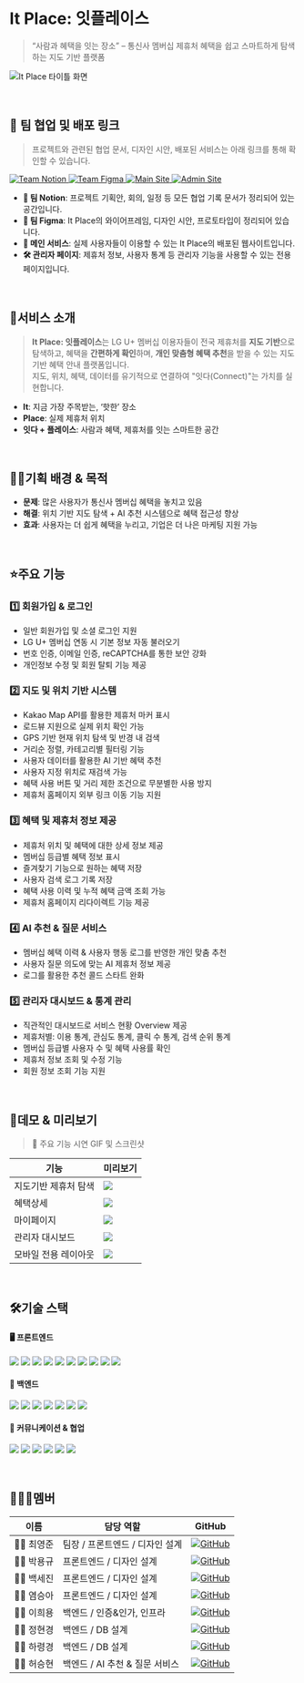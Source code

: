 # It Place: 잇플레이스

> “사람과 혜택을 잇는 장소” – 통신사 멤버십 제휴처 혜택을 쉽고 스마트하게 탐색하는 지도 기반 플랫폼

![It Place 타이틀 화면](./../demo/Readme-title.png)

</br>

## 🔗 팀 협업 및 배포 링크

> 프로젝트와 관련된 협업 문서, 디자인 시안, 배포된 서비스는 아래 링크를 통해 확인할 수 있습니다.

<p align="left">
  <a href="https://www.notion.so/6-222ca47e589c801c9f3ede0902f3fa36?source=copy_link" target="_blank">
    <img src="https://img.shields.io/badge/팀 Notion-000000?style=for-the-badge&logo=notion&logoColor=white" alt="Team Notion" />
  </a>
  <a href="https://www.figma.com/design/rE9IRJ0U0UsMTxlrCjXSJn/ItPlace?node-id=2152-9464&t=I2va1vEw3L3krkwp-1" target="_blank">
    <img src="https://img.shields.io/badge/팀 Figma-F24E1E?style=for-the-badge&logo=figma&logoColor=white" alt="Team Figma" />
  </a>
  <a href="https://www.itplace.click" target="_blank">
    <img src="https://img.shields.io/badge/메인 서비스 바로가기-14B8A6?style=for-the-badge&logo=vercel&logoColor=white" alt="Main Site" />
  </a>
  <a href="https://admin.itplace.click" target="_blank">
    <img src="https://img.shields.io/badge/관리자 페이지 바로가기-6B7280?style=for-the-badge&logo=windows-terminal&logoColor=white" alt="Admin Site" />
  </a>
</p>

- **📒 팀 Notion**: 프로젝트 기획안, 회의, 일정 등 모든 협업 기록 문서가 정리되어 있는 공간입니다.
- **🎨 팀 Figma**: It Place의 와이어프레임, 디자인 시안, 프로토타입이 정리되어 있습니다.
- **🚀 메인 서비스**: 실제 사용자들이 이용할 수 있는 It Place의 배포된 웹사이트입니다.
- **🛠 관리자 페이지**: 제휴처 정보, 사용자 통계 등 관리자 기능을 사용할 수 있는 전용 페이지입니다.

</br>

## 🐰서비스 소개

> **It Place: 잇플레이스**는 LG U+ 멤버십 이용자들이 전국 제휴처를 **지도 기반**으로 탐색하고, 혜택을 **간편하게 확인**하며, **개인 맞춤형 혜택 추천**을 받을 수 있는 지도 기반 혜택 안내 플랫폼입니다. </br>
> 지도, 위치, 혜택, 데이터를 유기적으로 연결하여 "잇다(Connect)"는 가치를 실현합니다.

- **It**: 지금 가장 주목받는, ‘핫한’ 장소
- **Place**: 실제 제휴처 위치
- **잇다 + 플레이스**: 사람과 혜택, 제휴처를 잇는 스마트한 공간

</br>

## 👍🏻기획 배경 & 목적

- **문제**: 많은 사용자가 통신사 멤버십 혜택을 놓치고 있음
- **해결**: 위치 기반 지도 탐색 + AI 추천 시스템으로 혜택 접근성 향상
- **효과**: 사용자는 더 쉽게 혜택을 누리고, 기업은 더 나은 마케팅 지원 가능

</br>

## ⭐주요 기능

### 1️⃣ 회원가입 & 로그인

- 일반 회원가입 및 소셜 로그인 지원
- LG U+ 멤버십 연동 시 기본 정보 자동 불러오기
- 번호 인증, 이메일 인증, reCAPTCHA를 통한 보안 강화
- 개인정보 수정 및 회원 탈퇴 기능 제공

### 2️⃣ 지도 및 위치 기반 시스템

- Kakao Map API를 활용한 제휴처 마커 표시
- 로드뷰 지원으로 실제 위치 확인 가능
- GPS 기반 현재 위치 탐색 및 반경 내 검색
- 거리순 정렬, 카테고리별 필터링 기능
- 사용자 데이터를 활용한 AI 기반 혜택 추천
- 사용자 지정 위치로 재검색 가능
- 혜택 사용 버튼 및 거리 제한 조건으로 무분별한 사용 방지
- 제휴처 홈페이지 외부 링크 이동 기능 지원

### 3️⃣ 혜택 및 제휴처 정보 제공

- 제휴처 위치 및 혜택에 대한 상세 정보 제공
- 멤버십 등급별 혜택 정보 표시
- 즐겨찾기 기능으로 원하는 혜택 저장
- 사용자 검색 로그 기록 저장
- 혜택 사용 이력 및 누적 혜택 금액 조회 가능
- 제휴처 홈페이지 리다이렉트 기능 제공

### 4️⃣ AI 추천 & 질문 서비스

- 멤버십 혜택 이력 & 사용자 행동 로그를 반영한 개인 맞춤 추천
- 사용자 질문 의도에 맞는 AI 제휴처 정보 제공
- 로그를 활용한 추천 콜드 스타트 완화

### 5️⃣ 관리자 대시보드 & 통계 관리

- 직관적인 대시보드로 서비스 현황 Overview 제공
- 제휴처별: 이용 통계, 관심도 통계, 클릭 수 통계, 검색 순위 통계
- 멤버십 등급별 사용자 수 및 혜택 사용률 확인
- 제휴처 정보 조회 및 수정 기능
- 회원 정보 조회 기능 지원

</br>

## 🎥데모 & 미리보기

> 🔽 주요 기능 시연 GIF 및 스크린샷

| 기능                 | 미리보기               |
| -------------------- | ---------------------- |
| 지도기반 제휴처 탐색 | ![](./../demo/map.gif)    |
| 혜택상세             | ![](./../demo/detail.gif) |
| 마이페이지           | ![](./../demo/mypage.gif) |
| 관리자 대시보드      | ![](./../demo/admin.gif)  |
| 모바일 전용 레이아웃 | ![](./../demo/mobile.gif) |

</br>

## 🛠기술 스택

#### 🖥️ 프론트엔드

<p align="left">
  <img src="https://img.shields.io/badge/JavaScript-F7DF1E?style=flat&logo=javascript&logoColor=black" />
  <img src="https://img.shields.io/badge/TypeScript-3178C6?style=flat&logo=typescript&logoColor=white" />
  <img src="https://img.shields.io/badge/React-61DAFB?style=flat&logo=react&logoColor=white" />
  <img src="https://img.shields.io/badge/Vite-646CFF?style=flat&logo=vite&logoColor=white" />
  <img src="https://img.shields.io/badge/TailwindCSS-06B6D4?style=flat&logo=tailwindcss&logoColor=white" />
  <img src="https://img.shields.io/badge/Redux-764ABC?style=flat&logo=redux&logoColor=white" />
  <img src="https://img.shields.io/badge/ESLint-4B32C3?style=flat&logo=eslint&logoColor=white" />
  <img src="https://img.shields.io/badge/Axios-5A29E4?style=flat&logo=axios&logoColor=white" />
  <img src="https://img.shields.io/badge/Kakao%20Map-FFCD00?style=flat&logo=kakaotalk&logoColor=black" />
  <img src="https://img.shields.io/badge/GSAP-88CE02?style=flat&logo=greensock&logoColor=white" />
</p>

#### 🔧 백엔드

<p align="left">
  <img src="https://img.shields.io/badge/AWS-232F3E?style=flat&logo=amazonaws&logoColor=white" />
  <img src="https://img.shields.io/badge/MySQL-4479A1?style=flat&logo=mysql&logoColor=white" />
  <img src="https://img.shields.io/badge/Redis-DC382D?style=flat&logo=redis&logoColor=white" />
  <img src="https://img.shields.io/badge/Spring-6DB33F?style=flat&logo=spring&logoColor=white" />
  <img src="https://img.shields.io/badge/Spring%20Security-6DB33F?style=flat&logo=springsecurity&logoColor=white" />
  <img src="https://img.shields.io/badge/Elasticsearch-005571?style=flat&logo=elasticsearch&logoColor=white" />
  <img src="https://img.shields.io/badge/OpenAI-412991?style=flat&logo=openai&logoColor=white" />
</p>

#### 💬 커뮤니케이션 & 협업

<p align="left">
  <img src="https://img.shields.io/badge/GitHub-181717?style=flat&logo=github&logoColor=white" />
  <img src="https://img.shields.io/badge/Git-F05032?style=flat&logo=git&logoColor=white" />
  <img src="https://img.shields.io/badge/Notion-000000?style=flat&logo=notion&logoColor=white" />
  <img src="https://img.shields.io/badge/Slack-4A154B?style=flat&logo=slack&logoColor=white" />
  <img src="https://img.shields.io/badge/Discord-5865F2?style=flat&logo=discord&logoColor=white" />
  <img src="https://img.shields.io/badge/Figma-F24E1E?style=flat&logo=figma&logoColor=white" />
</p>

</br>

## 🧑‍🤝‍🧑멤버

| 이름      | 담당 역할                       | GitHub                                                                                                                                          |
| --------- | ------------------------------- | ----------------------------------------------------------------------------------------------------------------------------------------------- |
| 👨‍💻 최영준 | 팀장 / 프론트엔드 / 디자인 설계 | [![GitHub](https://img.shields.io/badge/udwns310-181717?style=flat-square&logo=github&logoColor=white)](https://github.com/udwns310)            |
| 👨‍💻 박용규 | 프론트엔드 / 디자인 설계        | [![GitHub](https://img.shields.io/badge/yonggyu99-181717?style=flat-square&logo=github&logoColor=white)](https://github.com/yonggyu99)          |
| 👨‍💻 백세진 | 프론트엔드 / 디자인 설계        | [![GitHub](https://img.shields.io/badge/sejinbaek-181717?style=flat-square&logo=github&logoColor=white)](https://github.com/sejinbaek)          |
| 👨‍💻 염승아 | 프론트엔드 / 디자인 설계        | [![GitHub](https://img.shields.io/badge/yeom--kenco-181717?style=flat-square&logo=github&logoColor=white)](https://github.com/yeom-kenco)       |
| 👨‍💻 이희용 | 백엔드 / 인증&인가, 인프라                 | [![GitHub](https://img.shields.io/badge/eddie--backdev-181717?style=flat-square&logo=github&logoColor=white)](https://github.com/eddie-backdev) |
| 👩‍💻 정현경 | 백엔드 / DB 설계                | [![GitHub](https://img.shields.io/badge/hyunnk-181717?style=flat-square&logo=github&logoColor=white)](https://github.com/hyunnk)                |
| 👩‍💻 하령경 | 백엔드 / DB 설계                | [![GitHub](https://img.shields.io/badge/rxgx424-181717?style=flat-square&logo=github&logoColor=white)](https://github.com/rxgx424)              |
| 👨‍💻 허승현 | 백엔드 / AI 추천 & 질문 서비스   | [![GitHub](https://img.shields.io/badge/HSH--11-181717?style=flat-square&logo=github&logoColor=white)](https://github.com/HSH-11)               |
